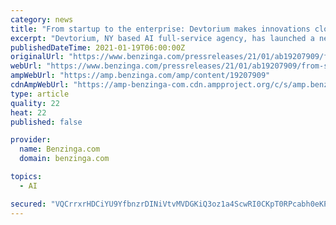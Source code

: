```yaml
---
category: news
title: "From startup to the enterprise: Devtorium makes innovations closer"
excerpt: "Devtorium, NY based AI full-service agency, has launched a new website with software development, digital marketing, UI/UX design and an AI tool Marquette®. If"
publishedDateTime: 2021-01-19T06:00:00Z
originalUrl: "https://www.benzinga.com/pressreleases/21/01/ab19207909/from-startup-to-the-enterprise-devtorium-makes-innovations-closer"
webUrl: "https://www.benzinga.com/pressreleases/21/01/ab19207909/from-startup-to-the-enterprise-devtorium-makes-innovations-closer"
ampWebUrl: "https://amp.benzinga.com/amp/content/19207909"
cdnAmpWebUrl: "https://amp-benzinga-com.cdn.ampproject.org/c/s/amp.benzinga.com/amp/content/19207909"
type: article
quality: 22
heat: 22
published: false

provider:
  name: Benzinga.com
  domain: benzinga.com

topics:
  - AI

secured: "VQCrrxrHDCiYU9YfbnzrDINiVtvMVDGKiQ3oz1a4ScwRI0CKpT0RPcabh0eKPxqaxnQfMJz1gJt0KaGb6Qn5j3PbZy8v0KO+mTXm6aPZS4PAU6EeYjXKojuha6GKkeTV9hedt6V8fD+xC5XvE/1UlOvZNIrITEfIkqCjL18uOFXZS0s31wzntz5ZZOezzmF1iWws1pzXTxW2v4bWDpJetYU4iw03Xox8cZKYu63I4IT3weJYIVo0X50PP0/6ZqUxVEaieMmAg6zeG1r3aBo97YEGmnOc+kT7Ok5ZeVYmnf0jC1eUhZzrCmzsJ1POkg+eEXSq4z3x8b+uYLU8Wiu2ZSuUinIbaIRMlE7yP0FC0KI=;U676cW6JDVe4iRx0/lOCaA=="
---
```


